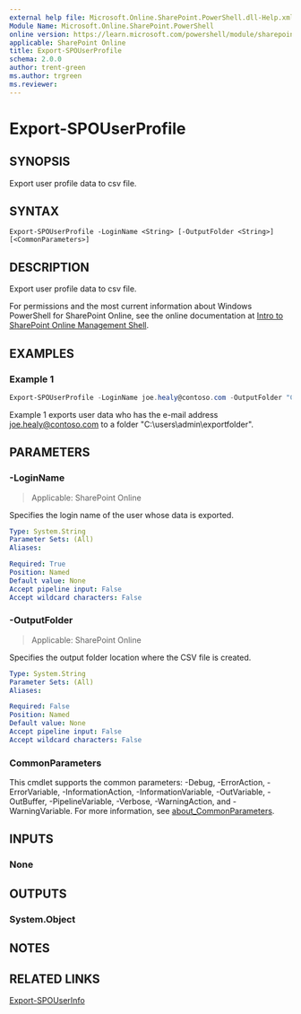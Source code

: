 ```yaml
---
external help file: Microsoft.Online.SharePoint.PowerShell.dll-Help.xml
Module Name: Microsoft.Online.SharePoint.PowerShell
online version: https://learn.microsoft.com/powershell/module/sharepoint-online/export-spouserprofile
applicable: SharePoint Online
title: Export-SPOUserProfile
schema: 2.0.0
author: trent-green
ms.author: trgreen
ms.reviewer:
---
```


# Export-SPOUserProfile

## SYNOPSIS

Export user profile data to csv file.

## SYNTAX

```
Export-SPOUserProfile -LoginName <String> [-OutputFolder <String>] [<CommonParameters>]
```

## DESCRIPTION

Export user profile data to csv file.

For permissions and the most current information about Windows PowerShell for SharePoint Online, see the online documentation at [Intro to SharePoint Online Management Shell](/powershell/sharepoint/sharepoint-online/introduction-sharepoint-online-management-shell).

## EXAMPLES

### Example 1

```powershell
Export-SPOUserProfile -LoginName joe.healy@contoso.com -OutputFolder "C:\users\admin\exportfolder"
```

Example 1 exports user data who has the e-mail address joe.healy@contoso.com to a folder "C:\users\admin\exportfolder".

## PARAMETERS

### -LoginName

> Applicable: SharePoint Online

Specifies the login name of the user whose data is exported.

```yaml
Type: System.String
Parameter Sets: (All)
Aliases:

Required: True
Position: Named
Default value: None
Accept pipeline input: False
Accept wildcard characters: False
```

### -OutputFolder

> Applicable: SharePoint Online

Specifies the output folder location where the CSV file is created.

```yaml
Type: System.String
Parameter Sets: (All)
Aliases:

Required: False
Position: Named
Default value: None
Accept pipeline input: False
Accept wildcard characters: False
```

### CommonParameters

This cmdlet supports the common parameters: -Debug, -ErrorAction, -ErrorVariable, -InformationAction, -InformationVariable, -OutVariable, -OutBuffer, -PipelineVariable, -Verbose, -WarningAction, and -WarningVariable. For more information, see [about_CommonParameters](https://go.microsoft.com/fwlink/?LinkID=113216).

## INPUTS

### None

## OUTPUTS

### System.Object

## NOTES

## RELATED LINKS

[Export-SPOUserInfo](Export-SPOUserInfo.md)
